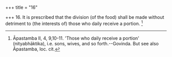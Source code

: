 +++
title = "16"

+++
16. It is prescribed that the division (of the food) shall be made without detriment to (the interests of) those who daily receive a portion. [^10] 


[^10]:  Āpastamba II, 4, 9,10-11. 'Those who daily receive a portion' (nityabhāktika), i.e. sons, wives, and so forth.--Govinda. But see also Āpastamba, loc. cit.

